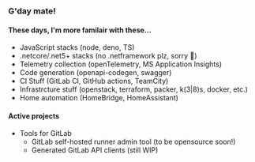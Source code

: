 ### G'day mate!

#### These days, I'm more familair with these...
- JavaScript stacks (node, deno, TS)
- .netcore/.net5+ stacks (no .netframework plz, sorry 🥲)
- Telemetry collection (openTelemetry, MS Application Insights)
- Code generation (openapi-codegen, swagger)
- CI Stuff (GitLab CI, GitHub actions, TeamCity)
- Infrastrcture stuff (openstack, terraform, packer, k(3|8)s, docker, etc.)
- Home automation (HomeBridge, HomeAssistant)

#### Active projects
- Tools for GitLab
  - GitLab self-hosted runner admin tool (to be opensource soon!)
  - Generated GitLab API clients (still WIP)
